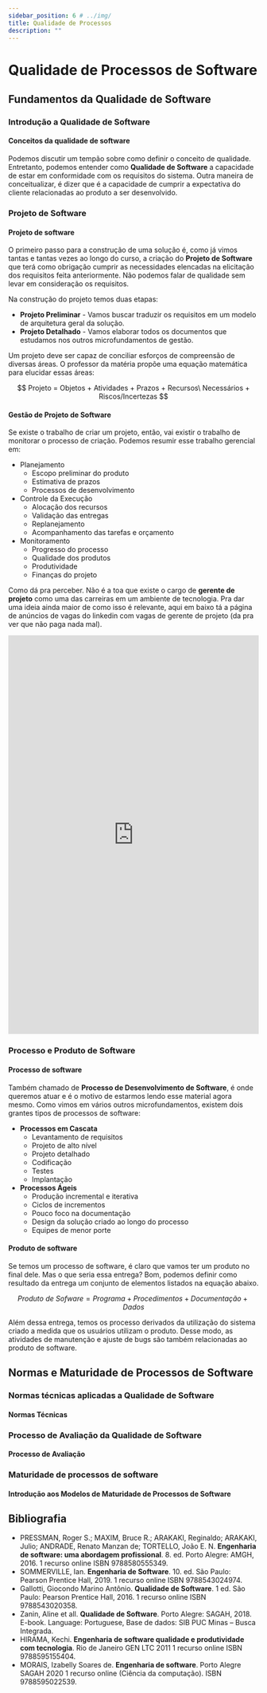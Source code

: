 ```yaml
---
sidebar_position: 6 # ../img/
title: Qualidade de Processos
description: "" 
---
```


# Qualidade de Processos de Software

## Fundamentos da Qualidade de Software
### Introdução a Qualidade de Software
#### Conceitos da qualidade de software

Podemos discutir um tempão sobre como definir o conceito de qualidade. Entretanto, podemos entender como **Qualidade de Software** a capacidade de estar em conformidade com os requisitos do sistema. Outra maneira de conceitualizar, é dizer que é a capacidade de cumprir a expectativa do cliente relacionadas ao produto a ser desenvolvido.

### Projeto de Software 
#### Projeto de software

O primeiro passo para a construção de uma solução é, como já vimos tantas e tantas vezes ao longo do curso, a criação do **Projeto de Software** que terá como obrigação cumprir as necessidades elencadas na elicitação dos requisitos feita anteriormente. Não podemos falar de qualidade sem levar em consideração os requisitos.

Na construção do projeto temos duas etapas:

 - **Projeto Preliminar** - Vamos buscar traduzir os requisitos em um modelo de arquitetura geral da solução.
 - **Projeto Detalhado** - Vamos elaborar todos os documentos que estudamos nos outros microfundamentos de gestão.

Um projeto deve ser capaz de conciliar esforços de compreensão de diversas áreas. O professor da matéria propõe uma equação matemática para elucidar essas áreas:

<center>
$$ Projeto = Objetos + Atividades + Prazos + Recursos\ Necessários + Riscos/Incertezas $$
</center>

#### Gestão de Projeto de Software

Se existe o trabalho de criar um projeto, então, vai existir o trabalho de monitorar o processo de criação. Podemos resumir esse trabalho gerencial em:

 - Planejamento
     - Escopo preliminar do produto
     - Estimativa de prazos
     - Processos de desenvolvimento
 - Controle da Execução
     - Alocação dos recursos
     - Validação das entregas
     - Replanejamento
     - Acompanhamento das tarefas e orçamento
 - Monitoramento
     - Progresso do processo
     - Qualidade dos produtos
     - Produtividade
     - Finanças do projeto

Como dá pra perceber. Não é a toa que existe o cargo de **gerente de projeto** como uma das carreiras em um ambiente de tecnologia. Pra dar uma ideia ainda maior de como isso é relevante, aqui em baixo tá a página de anúncios de vagas do linkedin com vagas de gerente de projeto (da pra ver que não paga nada mal).

<iframe src="https://www.infojobs.com.br/vagas-de-gerente-projetos-ti.aspx" frameborder="0" width="100%" height="800"></iframe>

### Processo e Produto de Software
#### Processo de software

Também chamado de **Processo de Desenvolvimento de Software**, é onde queremos atuar e é o motivo de estarmos lendo esse material agora mesmo. Como vimos em vários outros microfundamentos, existem dois grantes tipos de processos de software:

 - **Processos em Cascata**
     - Levantamento de requisitos
     - Projeto de alto nível
     - Projeto detalhado
     - Codificação
     - Testes
     - Implantação
 - **Processos Ágeis**
     - Produção incremental e iterativa
     - Ciclos de incrementos
     - Pouco foco na documentação
     - Design da solução criado ao longo do processo
     - Equipes de menor porte

#### Produto de software

Se temos um processo de software, é claro que vamos ter um produto no final dele. Mas o que seria essa entrega? Bom, podemos definir como resultado da entrega um conjunto de elementos listados na equação abaixo.

$$ Produto\ de\ Sofware = Programa + Procedimentos + Documentação + Dados $$

Além dessa entrega, temos os processo derivados da utilização do sistema criado a medida que os usuários utilizam o produto. Desse modo, as atividades de manutenção e ajuste de bugs são também relacionadas ao produto de software.

## Normas e Maturidade de Processos de Software
### Normas técnicas aplicadas a Qualidade de Software
#### Normas Técnicas

### Processo de Avaliação da Qualidade de Software
#### Processo de Avaliação

### Maturidade de processos de software
#### Introdução aos Modelos de Maturidade de Processos de Software 

## Bibliografia
 - PRESSMAN, Roger S.; MAXIM, Bruce R.; ARAKAKI, Reginaldo; ARAKAKI, Julio; ANDRADE, Renato Manzan de; TORTELLO, João E. N. **Engenharia de software: uma abordagem profissional**. 8. ed. Porto Alegre: AMGH, 2016. 1 recurso online ISBN 9788580555349.
 - SOMMERVILLE, Ian. **Engenharia de Software**. 10. ed. São Paulo: Pearson Prentice Hall, 2019. 1 recurso online ISBN 9788543024974.
 - Gallotti, Giocondo Marino Antônio. **Qualidade de Software**. 1 ed. São Paulo: Pearson Prentice Hall, 2016. 1 recurso online ISBN 9788543020358.
 - Zanin, Aline et all. **Qualidade de Software**. Porto Alegre: SAGAH, 2018. E-book. Language: Portuguese, Base de dados: SIB PUC Minas – Busca Integrada.
 - HIRAMA, Kechi. **Engenharia de software qualidade e produtividade com tecnologia**. Rio de Janeiro GEN LTC 2011 1 recurso online ISBN 9788595155404.
 - MORAIS, Izabelly Soares de. **Engenharia de software**. Porto Alegre SAGAH 2020 1 recurso online (Ciência da computação). ISBN 9788595022539.